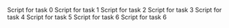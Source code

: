 Script for task 0
Script for task 1
Script for task 2
Script for task 3
Script for task 4
Script for task 5
Script for task 6
Script for task 6
